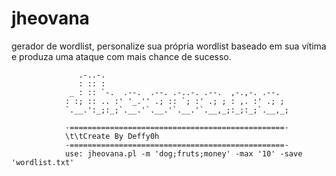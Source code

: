 # jheovana
gerador de wordlist, personalize sua própria wordlist baseado em sua vítima e produza uma ataque com mais chance de sucesso.


            	   .-..-.                                         
            	   : :: :                                         
            	 _ : :: `-.  .--.  .--. .-..-. .--.  ,-.,-. .--.  
            	: :; :: .. :' '_.'' .; :: `; :' .; ; : ,. :' .; ; 
            	`.__.':_;:_;`.__.'`.__.'`.__.'`.__,_;:_;:_;`.__,_;
            													  
            	-================================================-
            	\t\tCreate By Deffy0h
            	-================================================-
            	use: jheovana.pl -m 'dog;fruts;money' -max '10' -save 'wordlist.txt'
